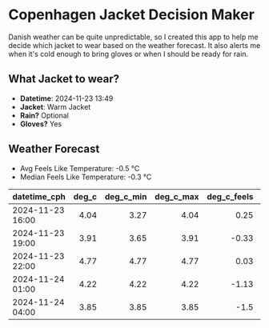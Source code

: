 
# Copenhagen Jacket Decision Maker

Danish weather can be quite unpredictable, so I created this app to help me decide which jacket to wear based on the weather forecast. 
It also alerts me when it's cold enough to bring gloves or when I should be ready for rain.

## What Jacket to wear?

- **Datetime**: 2024-11-23 13:49
- **Jacket**: Warm Jacket
- **Rain?** Optional
- **Gloves?** Yes

## Weather Forecast
- Avg Feels Like Temperature: -0.5 °C
- Median Feels Like Temperature: -0.3 °C

| datetime_cph     |   deg_c |   deg_c_min |   deg_c_max |   deg_c_feels | weather   | wind   | rain   |
|:-----------------|--------:|------------:|------------:|--------------:|:----------|:-------|:-------|
| 2024-11-23 16:00 |    4.04 |        3.27 |        4.04 |          0.25 | Clouds    | Low    | None   |
| 2024-11-23 19:00 |    3.91 |        3.65 |        3.91 |         -0.33 | Clouds    | Medium | None   |
| 2024-11-23 22:00 |    4.77 |        4.77 |        4.77 |          0.03 | Clouds    | High   | None   |
| 2024-11-24 01:00 |    4.22 |        4.22 |        4.22 |         -1.13 | Rain      | High   | Low    |
| 2024-11-24 04:00 |    3.85 |        3.85 |        3.85 |         -1.5  | Rain      | High   | Low    |
        